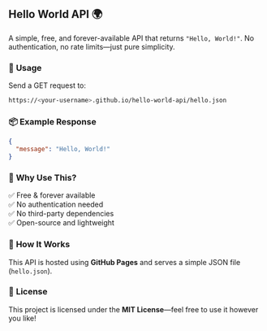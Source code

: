 ## **Hello World API 🌍**  

A simple, free, and forever-available API that returns `"Hello, World!"`. No authentication, no rate limits—just pure simplicity.  

### 🚀 **Usage**  
Send a GET request to:  

```bash
https://<your-username>.github.io/hello-world-api/hello.json
```

### 📦 **Example Response**  
```json
{
  "message": "Hello, World!"
}
```

### 🎯 **Why Use This?**  
✅ Free & forever available  
✅ No authentication needed  
✅ No third-party dependencies  
✅ Open-source and lightweight  

### 🔧 **How It Works**  
This API is hosted using **GitHub Pages** and serves a simple JSON file (`hello.json`).  

### 📝 **License**  
This project is licensed under the **MIT License**—feel free to use it however you like!  
